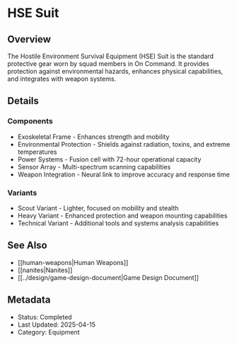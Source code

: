
# HSE Suit

## Overview
The Hostile Environment Survival Equipment (HSE) Suit is the standard protective gear worn by squad members in On Command. It provides protection against environmental hazards, enhances physical capabilities, and integrates with weapon systems.

## Details

### Components
- Exoskeletal Frame - Enhances strength and mobility
- Environmental Protection - Shields against radiation, toxins, and extreme temperatures
- Power Systems - Fusion cell with 72-hour operational capacity
- Sensor Array - Multi-spectrum scanning capabilities
- Weapon Integration - Neural link to improve accuracy and response time

### Variants
- Scout Variant - Lighter, focused on mobility and stealth
- Heavy Variant - Enhanced protection and weapon mounting capabilities
- Technical Variant - Additional tools and systems analysis capabilities

## See Also
- [[human-weapons|Human Weapons]]
- [[nanites|Nanites]]
- [[../design/game-design-document|Game Design Document]]

## Metadata
- Status: Completed
- Last Updated: 2025-04-15
- Category: Equipment